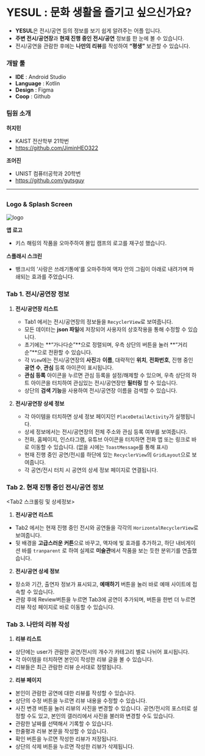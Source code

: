 # YESUL : 문화 생활을 즐기고 싶으신가요?

- **YESUL**은 전시/공연 등의 정보를 보기 쉽게 알려주는 어플 입니다.
- **주변 전시/공연장**과 **현재 진행 중인 전시/공연** 정보를 한 눈에 볼 수 있습니다.
- 전시/공연을 관람한 후에는 **나만의 리뷰**를 작성하여 **“평생”** 보관할 수 있습니다.

### 개발 툴

- **IDE** : Android Studio
- **Language** : Kotlin
- **Design** : Figma
- **Coop** : Github

### 팀원 소개

**허지민**

- KAIST 전산학부 21학번
- https://github.com/JiminHEO322

**조어진**

- UNIST 컴퓨터공학과 20학번
- https://github.com/gutsguy
---

## <Design Details>

### Logo & Splash Screen

![logo](https://github.com/user-attachments/assets/7beb9617-4e06-491c-9800-ce75dbef152d)


**앱 로고**
- 키스 해링의 작품을 오마주하여 몰입 캠프의 로고를 재구성 했습니다.

**스플래시 스크린**

- 뱅크시의 ‘사랑은 쓰레기통에’를 오마주하여 액자 안의 그림이 아래로 내려가며 파쇄되는 효과를 주었습니다.
          
### Tab 1. 전시/공연장 정보
1. **전시/공연장 리스트**
    - Tab1 에서는 전시/공연장의 정보들을 `RecyclerView`로 보여줍니다.
    - 모든 데이터는 **json 파일**에 저장되어 사용자의 상호작용을 통해 수정할 수 있습니다.
    - 초기에는 **“가나다순”**으로 정렬되며, 우측 상단의 버튼을 눌러 **“거리순”**으로 전환할 수 있습니다.
    - 각 `View`에는 전시/공연장의 **사진**과 **이름**, 대략적인 **위치**, **전화번호**, 진행 중인 **공연 수**, **관심** 등록 아이콘이 표시됩니다.
    - **관심 등록** 아이콘을 누르면 관심 등록을 설정/해제할 수 있으며, 우측 상단의 하트 아이콘을 터치하여 관심있는 전시/공연장만 **필터링** 할 수 있습니다.
    - 상단의 **검색 기능**을 사용하여 전시/공연장 이름을 검색할 수 있습니다.

2. **전시/공연장 상세 정보**
    - 각 아이템을 터치하면 상세 정보 페이지인 `PlaceDetailActivity`가 실행됩니다.
    - 상세 정보에서는 전시/공연장의 전체 주소와 관심 등록 여부를 보여줍니다.
    - 전화, 홈페이지, 인스타그램, 유튜브 아이콘을 터치하면 전화 앱 또는 링크로 바로 이동할 수 있습니다. (없을 시에는 `ToastMessage`를 통해 표시)
    - 현재 진행 중인 공연/전시를 하단에 있는 `RecyclerView`의 `GridLayout`으로 보여줍니다.
    - 각 공연/전시 터치 시 공연의 상세 정보 페이지로 연결됩니다.
      
### Tab 2. 현재 진행 중인 전시/공연 정보

<Tab2 스크롤링 및 상세정보>

1. **전시/공연 리스트**
- Tab2 에서는 현재 진행 중인 전시와 공연들을 각각의 `HorizontalRecyclerView`로 보여줍니다.
- 뒷 배경을 **고급스러운 커튼**으로 바꾸고, 액자에 빛 효과를 추가하고, 하단 내비게이션 바를 `tranparent` 로 하여 실제로 **미술관**에서 작품을 보는 듯한 분위기를 연출했습니다.

2. **전시/공연 상세 정보**
- 장소와 기간, 출연자 정보가 표시되고, **예매하기** 버튼을 눌러 바로 예매 사이트에 접속할 수 있습니다.
- 관람 후에 Review버튼을 누르면 Tab3에 공연이 추가되며, 버튼을 한번 더 누르면 리뷰 작성 페이지로 바로 이동할 수 있습니다.
    
    

### Tab 3. 나만의 리뷰 작성

1. **리뷰 리스트**
- 상단에는 user가 관람한 공연/전시의 개수가 카테고리 별로 나뉘어 표시됩니다.
- 각 아이템을 터치하면 본인이 작성한 리뷰 글을 볼 수 있습니다.
- 리뷰들은 최근 관람한 리뷰 순서대로 정렬됩니다.
2. **리뷰 페이지**
- 본인이 관람한 공연에 대한 리뷰를 작성할 수 있습니다.
- 상단의 수정 버튼을 누르면 리뷰 내용을 수정할 수 있습니다.
 - 사진 변경 버튼을 눌러 리뷰의 사진을 변경할 수 있습니다. 공연/전시의 포스터로 설정할 수도 있고, 본인의 갤러리에서 사진을 불러와 변경할 수도 있습니다.
 - 관람한 날짜를 선택해서 기록할 수 있습니다.
 - 한줄평과 리뷰 본문을 작성할 수 있습니다.
 - 확인 버튼을 누르면 작성한 리뷰가 저장됩니다.
- 상단의 삭제 버튼을 누르면 작성한 리뷰가 삭제됩니다.
